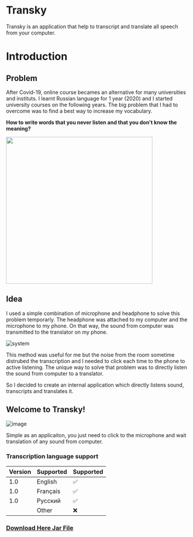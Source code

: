 # Transky
Transky is an application that help to transcript and translate all speech from your computer.

# Introduction
## Problem

After Covid-19, online course becames an alternative for many universities and instituts.
I learnt Russian language for 1 year (2020) and I started university courses on the following years.
The big problem that I had to overcome was to find a best way to increase my vocabulary.

<Strong>How to write words that you never listen and that you don't know the meaning?</Strong>

<img src ="https://user-images.githubusercontent.com/49105704/137108765-4b3e46de-6dcc-4c43-b152-d6c5fec18cf0.jpg" width="400"/>

## Idea
I used a simple combination of microphone and headphone to solve this problem temporarly. The headphone was attached to my computer and the microphone to my phone.
On that way, the sound from computer was transmitted to the translator on my phone.

![system](https://user-images.githubusercontent.com/49105704/137176410-46ae9b45-a202-4738-8eae-1a7e1436a92a.jpg)

This method was useful for me but the noise from the room sometime distrubed the transcription and I needed to click each time to the phone to active listening.
The unique way to solve that problem was to directly listen the sound from computer to a translator.

So I decided to create an internal application which directly listens sound, transcripts and translates it.

## Welcome to Transky!

![image](https://user-images.githubusercontent.com/49105704/137181216-6922ccb2-50e1-4ab0-b501-ec8183f7f12b.png)

Simple as an applicaiton, you just need to click to the microphone and wait translation of any sound from computer.

### Transcription language support

| Version | Supported          | Supported          |
| ------- | ------------------ | ------------------ |
| 1.0     | English            | :white_check_mark: |
| 1.0     | Français           | :white_check_mark: |
| 1.0     | Русский            | :white_check_mark: |
|         | Other              | :x:                |

<h3><a href='https://drive.google.com/file/d/1BNvzSCRnrB7oQYWOHqGKAIa_SQq4t3V5/view?usp=sharing'>Download Here Jar File</a></h3>
